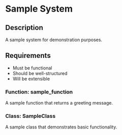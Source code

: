 # Sample System

## Description
A sample system for demonstration purposes.

## Requirements
- Must be functional
- Should be well-structured
- Will be extensible

### Function: sample_function
A sample function that returns a greeting message.

### Class: SampleClass
A sample class that demonstrates basic functionality.
